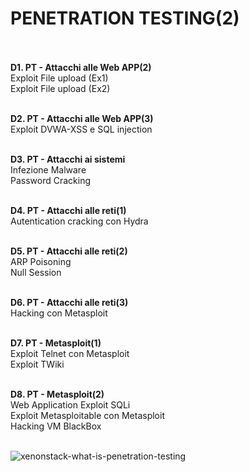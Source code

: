 <h1> PENETRATION TESTING(2) </h1> <br>
<b> <br> D1. PT - Attacchi alle Web APP(2) </b>
 <br> Exploit File upload (Ex1)
 <br> Exploit File upload (Ex2)

<b> <br> D2. PT - Attacchi alle Web APP(3) </b>
 <br> Exploit DVWA-XSS e SQL injection

<b> <br> D3. PT - Attacchi ai sistemi </b>
 <br> Infezione Malware
 <br> Password Cracking

<b> <br> D4. PT - Attacchi alle reti(1) </b>
 <br> Autentication cracking con Hydra

<b> <br> D5. PT - Attacchi alle reti(2) </b>
 <br> ARP Poisoning
 <br> Null Session

<b> <br> D6. PT - Attacchi alle reti(3) </b>
 <br> Hacking con Metasploit

<b> <br> D7. PT - Metasploit(1) </b>
 <br> Exploit Telnet con Metasploit
 <br> Exploit TWiki

<b> <br> D8. PT - Metasploit(2) </b>
 <br> Web Application Exploit SQLi
 <br> Exploit Metasploitable con Metasploit
 <br> Hacking VM BlackBox

<br>![xenonstack-what-is-penetration-testing](https://github.com/Jenovia02/Cybersecurity-Analyst/assets/134729946/a0dd58ae-904e-48ec-a41a-60bc585afcb3)


